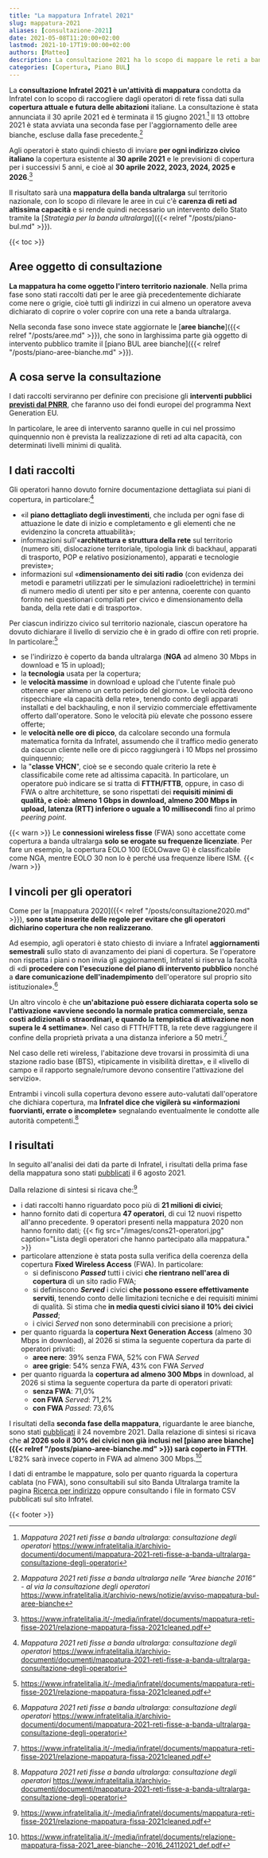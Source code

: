 ```yaml
---
title: "La mappatura Infratel 2021"
slug: mappatura-2021
aliases: [consultazione-2021]
date: 2021-05-08T11:20:00+02:00
lastmod: 2021-10-17T19:00:00+02:00
authors: [Matteo]
description: La consultazione 2021 ha lo scopo di mappare le reti a banda ultralarga presenti sul territorio per definire le aree in cui c'è carenza di reti ad altissima capacità.
categories: [Copertura, Piano BUL]
---
```


La **consultazione Infratel 2021 è un'attività di mappatura** condotta da Infratel con lo scopo di raccogliere dagli operatori di rete fissa dati sulla **copertura attuale e futura delle abitazioni** italiane. La consultazione è stata annunciata il 30 aprile 2021 ed è terminata il 15 giugno 2021.[^cons] Il 13 ottobre 2021 è stata avviata una seconda fase per l'aggiornamento delle aree bianche, escluse dalla fase precedente.[^cons2]

[^cons]: *Mappatura 2021 reti fisse a banda ultralarga: consultazione degli operatori* https://www.infratelitalia.it/archivio-documenti/documenti/mappatura-2021-reti-fisse-a-banda-ultralarga-consultazione-degli-operatori
[^cons2]: *Mappatura 2021 reti fisse a banda ultralarga nelle “Aree bianche 2016” - al via la consultazione degli operatori* https://www.infratelitalia.it/archivio-news/notizie/avviso-mappatura-bul-aree-bianche

Agli operatori è stato quindi chiesto di inviare **per ogni indirizzo civico italiano** la copertura esistente al **30 aprile 2021** e le previsioni di copertura per i successivi 5 anni, e cioè al **30 aprile 2022, 2023, 2024, 2025 e 2026**.[^esiti]

Il risultato sarà una **mappatura della banda ultralarga** sul territorio nazionale, con lo scopo di rilevare le aree in cui c'è **carenza di reti ad altissima capacità** e si rende quindi necessario un intervento dello Stato tramite la [*Strategia per la banda ultralarga*]({{< relref "/posts/piano-bul.md" >}}).

{{< toc >}}

## Aree oggetto di consultazione

**La mappatura ha come oggetto l'intero territorio nazionale**. Nella prima fase sono stati raccolti dati per le aree già precedentemente dichiarate come nere o grigie, cioè tutti gli indirizzi in cui almeno un operatore aveva dichiarato di coprire o voler coprire con una rete a banda ultralarga.

Nella seconda fase sono invece state aggiornate le [**aree bianche**]({{< relref "/posts/aree.md" >}}), che sono in larghissima parte già oggetto di intervento pubblico tramite il [piano BUL aree bianche]({{< relref "/posts/piano-aree-bianche.md" >}}).

## A cosa serve la consultazione

I dati raccolti serviranno per definire con precisione gli **interventi pubblici [previsti dal PNRR](https://forum.fibra.click/d/19800-piano-italia-1-gbps-il-cronoprogramma)**, che faranno uso dei fondi europei del programma Next Generation EU.

In particolare, le aree di intervento saranno quelle in cui nel prossimo quinquennio non è prevista la realizzazione di reti ad alta capacità, con determinati livelli minimi di qualità.

## I dati raccolti

Gli operatori hanno dovuto fornire documentazione dettagliata sui piani di copertura, in particolare:[^cons]

- «il **piano dettagliato degli investimenti**, che includa per ogni fase di attuazione le date di inizio e completamento e gli elementi che ne evidenzino la concreta attuabilità»;
- informazioni sull'«**architettura e struttura della rete** sul territorio (numero siti, dislocazione territoriale, tipologia link di backhaul, apparati di trasporto, POP e relativo posizionamento), apparati e tecnologie previste»;
- informazioni sul «**dimensionamento dei siti radio** (con evidenza dei metodi e parametri utilizzati per le simulazioni radioelettriche) in termini di numero medio di utenti per sito e per antenna, coerente con quanto fornito nei questionari compilati per civico e dimensionamento della banda, della rete dati e di trasporto».

Per ciascun indirizzo civico sul territorio nazionale, ciascun operatore ha dovuto dichiarare il livello di servizio che è in grado di offire con reti proprie. In particolare:[^esiti]

- se l'indirizzo è coperto da banda ultralarga (**NGA** ad almeno 30 Mbps in download e 15 in upload);
- la **tecnologia** usata per la copertura;
- le **velocità massime** in download e upload che l'utente finale può ottenere «per almeno un certo periodo del giorno». Le velocità devono rispecchiare «la capacità della rete», tenendo conto degli apparati installati e del backhauling, e non il servizio commerciale effettivamente offerto dall'operatore. Sono le velocità più elevate che possono essere offerte;
- le **velocità nelle ore di picco**, da calcolare secondo una formula matematica fornita da Infratel, assumendo che il traffico medio generato da ciascun cliente nelle ore di picco raggiungerà i 10 Mbps nel prossimo quinquennio;
- la "**classe VHCN**", cioè se e secondo quale criterio la rete è classificabile come rete ad altissima capacità. In particolare, un operatore può indicare se si tratta di **FTTH/FTTB**, oppure, in caso di FWA o altre architetture, se sono rispettati dei **requisiti minimi di qualità, e cioè: almeno 1 Gbps in download, almeno 200 Mbps in upload, latenza (RTT) inferiore o uguale a 10 millisecondi** fino al primo *peering point*.

{{< warn >}}
Le **connessioni wireless fisse** (FWA) sono accettate come copertura a banda ultralarga **solo se erogate su frequenze licenziate**. Per fare un esempio, la copertura EOLO 100 (EOLOwave G) è classificabile come NGA, mentre EOLO 30 non lo è perché usa frequenze libere ISM.
{{< /warn >}}

## I vincoli per gli operatori

Come per la [mappatura 2020]({{< relref "/posts/consultazione2020.md" >}}), **sono state inserite delle regole per evitare che gli operatori dichiarino copertura che non realizzerano**.

Ad esempio, agli operatori è stato chiesto di inviare a Infratel **aggiornamenti semestrali** sullo stato di avanzamento dei piani di copertura. Se l'operatore non rispetta i piani o non invia gli aggiornamenti, Infratel si riserva la facoltà di «di **procedere con l'esecuzione del piano di intervento pubblico** nonché a **dare comunicazione dell'inadempimento** dell'operatore sul proprio sito istituzionale».[^cons]

Un altro vincolo è che **un'abitazione può essere dichiarata coperta solo se l'attivazione «avviene secondo la normale pratica commerciale, senza costi addizionali o straordinari, e quando la tempistica di attivazione non supera le 4 settimane»**. Nel caso di FTTH/FTTB, la rete deve raggiungere il confine della proprietà privata a una distanza inferiore a 50 metri.[^esiti]

Nel caso delle reti wireless, l'abitazione deve trovarsi in prossimità di una stazione radio base (BTS), «tipicamente in visibilità diretta», e il «livello di campo e il rapporto segnale/rumore devono consentire l'attivazione del servizio».

Entrambi i vincoli sulla copertura devono essere auto-valutati dall'operatore che dichiara copertura, ma **Infratel dice che vigilerà su «informazioni fuorvianti, errate o incomplete»** segnalando eventualmente le condotte alle autorità competenti.[^cons]

## I risultati

In seguito all'analisi dei dati da parte di Infratel, i risultati della prima fase della mappatura sono stati [pubblicati](https://www.infratelitalia.it/archivio-news/notizie/esiti-mappatura-delle-reti-fisse-2021) il 6 agosto 2021.

Dalla relazione di sintesi si ricava che:[^esiti]

[^esiti]: https://www.infratelitalia.it/-/media/infratel/documents/mappatura-reti-fisse-2021/relazione-mappatura-fissa-2021cleaned.pdf

- i dati raccolti hanno riguardato poco più di **21 milioni di civici**;
- hanno fornito dati di copertura **47 operatori**, di cui 12 nuovi rispetto all'anno precedente. 9 operatori presenti nella mappatura 2020 non hanno fornito dati;
{{< fig src="/images/cons21-operatori.jpg" caption="Lista degli operatori che hanno partecipato alla mappatura." >}}
- particolare attenzione è stata posta sulla verifica della coerenza della copertura **Fixed Wireless Access** (FWA). In particolare:
  - si definiscono ***Passed*** tutti i civici **che rientrano nell'area di copertura** di un sito radio FWA;
  - si definiscono ***Served*** i civici **che possono essere effettivamente serviti**, tenendo conto delle limitazioni tecniche e dei requisiti minimi di qualità. Si stima che **in media questi civici siano il 10% dei civici *Passed***;
  - i civici *Served* non sono determinabili con precisione a priori;
- per quanto riguarda la **copertura Next Generation Access** (almeno 30 Mbps in download), al 2026 si stima la seguente copertura da parte di operatori privati:
  - **aree nere**: 39% senza FWA, 52% con FWA *Served*
  - **aree grigie**: 54% senza FWA, 43% con FWA *Served*
- per quanto riguarda la **copertura ad almeno 300 Mbps** in download, al 2026 si stima la seguente copertura da parte di operatori privati:
  - **senza FWA**: 71,0%
  - **con FWA** *Served*: 71,2%
  - **con FWA** *Passed*: 73,6%

I risultati della **seconda fase della mappatura**, riguardante le aree bianche, sono stati [pubblicati](https://www.infratelitalia.it/archivio-documenti/documenti/relazione-2021-reti-fisse-bul) il 24 novembre 2021. Dalla relazione di sintesi si ricava che **al 2026 solo il 30% dei civici non già inclusi nel [piano aree bianche]({{< relref "/posts/piano-aree-bianche.md" >}}) sarà coperto in FTTH**. L'82% sarà invece coperto in FWA ad almeno 300 Mbps.[^esiti2]

[^esiti2]: https://www.infratelitalia.it/-/media/infratel/documents/relazione-mappatura-fissa-2021_aree-bianche--2016_24112021_def.pdf

I dati di entrambe le mappature, solo per quanto riguarda la copertura cablata (no FWA), sono consultabili sul sito Banda Ultralarga tramite la pagina [Ricerca per indirizzo](https://bandaultralarga.italia.it/indirizzo) oppure consultando i file in formato CSV pubblicati sul sito Infratel.

{{< footer >}}
